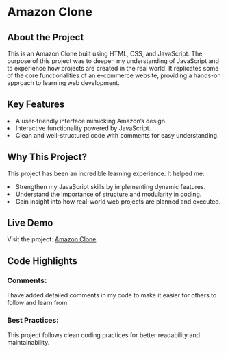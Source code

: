 <h1>Amazon Clone</h1>

<h2>About the Project</h2>

This is an Amazon Clone built using HTML, CSS, and JavaScript. The purpose of this project was to deepen my understanding of JavaScript and to experience how projects are created in the real world. It replicates some of the core functionalities of an e-commerce website, providing a hands-on approach to learning web development.

<h2>Key Features</h2>

<li>A user-friendly interface mimicking Amazon’s design.</li>

<li>Interactive functionality powered by JavaScript.</li>

<li>Clean and well-structured code with comments for easy understanding.</li>

<h2>Why This Project?</h2>

This project has been an incredible learning experience. It helped me:

<li>Strengthen my JavaScript skills by implementing dynamic features.</li>

<li>Understand the importance of structure and modularity in coding.</li>

<li>Gain insight into how real-world web projects are planned and executed.</li>

<h2>Live Demo</h2>

Visit the project: <a href=" https://bytefault.github.io/Amazon-Clone/">Amazon Clone</a>

<h2>Code Highlights</h2>

<h3>Comments:</h3> I have added detailed comments in my code to make it easier for others to follow and learn from.

<h3>Best Practices:</h3> This project follows clean coding practices for better readability and maintainability.
